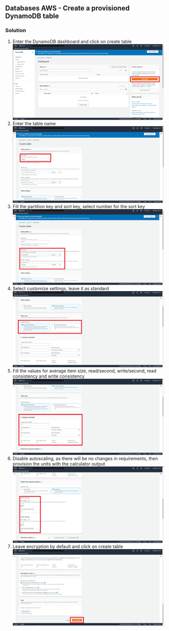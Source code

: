 ## Databases AWS - Create a provisioned DynamoDB table

### Solution

1. Enter the DynamoDB dashboard and click on create table ![1](images/1.png)
2. Enter the table name ![2](images/2.png)
3. Fill the partition key and sort key, select number for the sort key ![3](images/3.png)
4. Select customize settings, leave it as standard ![4](images/4.png)
5. Fill the values for average item size, read/second, write/second, read consistency and write consistency ![5](images/5.png)
6. Disable autoscaling, as there will be no changes in requirements, then provision the units with the calculator output ![6](images/6.png)
7. Leave encryption by default and click on create table ![7](images/7.png)